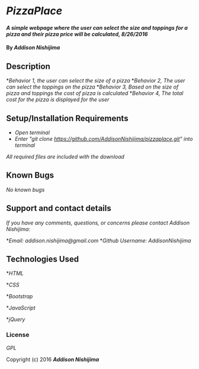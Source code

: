 # _PizzaPlace_

#### _A simple webpage where the user can select the size and toppings for a pizza and their pizza price will be calculated, 8/26/2016_

#### By _**Addison Nishijima**_

## Description

*_Behavior 1, the user can select the size of a pizza_
*_Behavior 2, The user can select the toppings on the pizza_
*_Behavior 3, Based on the size of pizza and toppings the cost of pizza is calculated_
*_Behavior 4, The total cost for the pizza is displayed for the user_

## Setup/Installation Requirements

* _Open terminal_
* _Enter "git clone https://github.com/AddisonNishijima/pizzaplace.git" into terminal_

_All required files are included with the download_

## Known Bugs

_No known bugs_

## Support and contact details

_If you have any comments, questions, or concerns please contact Addison Nishijima:_

*_Email: addison.nishijima@gmail.com_
*_Github Username: AddisonNishijima_

## Technologies Used

*_HTML_

*_CSS_

*_Bootstrap_

*_JavaScript_

*_jQuery_

### License

*GPL*

Copyright (c) 2016 **_Addison Nishijima_**
